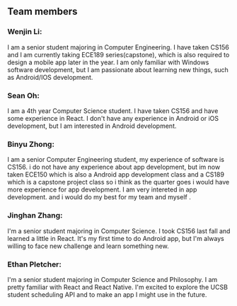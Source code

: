 ## Team members

### Wenjin Li:

I am a senior student majoring in Computer Engineering. I have taken CS156 and I am currently taking ECE189 series(capstone), which is also required to design a mobile app later in the year. I am only familiar with Windows software development, but I am passionate about learning new things, such as Android/IOS development.

### Sean Oh:

I am a 4th year Computer Science student. I have taken CS156 and have some experience in React. I don't have any experience in Android or iOS development, but I am interested in Android development.

### Binyu Zhong:

I am a senior Computer Engineering student, my experience of software is CS156. i do not have any experience about app development, but im now taken ECE150 which is also a Android app development class and a CS189 which is a capstone project class so i think as the quarter goes i would have more experience for app development. I am very intereted in app development. and i would do my best for my team and myself .

### Jinghan Zhang:

I'm a senior student majoring in Computer Science. I took CS156 last fall and learned a little in React. It's my first time to do Android app, but I'm always willing to face new challenge and learn something new.

### Ethan Pletcher:

I'm a senior student majoring in Computer Science and Philosophy. I am pretty familiar with React and React Native. I'm excited to explore the UCSB student scheduling API and to make an app I might use in the future.
